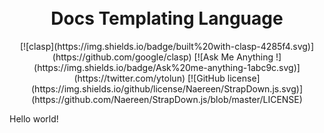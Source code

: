 <h1 align="center">
  <br>
  Docs Templating Language
  <br>
</h1>

<p align="center">
[![clasp](https://img.shields.io/badge/built%20with-clasp-4285f4.svg)](https://github.com/google/clasp)
[![Ask Me Anything !](https://img.shields.io/badge/Ask%20me-anything-1abc9c.svg)](https://twitter.com/ytolun)
[![GitHub license](https://img.shields.io/github/license/Naereen/StrapDown.js.svg)](https://github.com/Naereen/StrapDown.js/blob/master/LICENSE)
</p>

Hello world!
